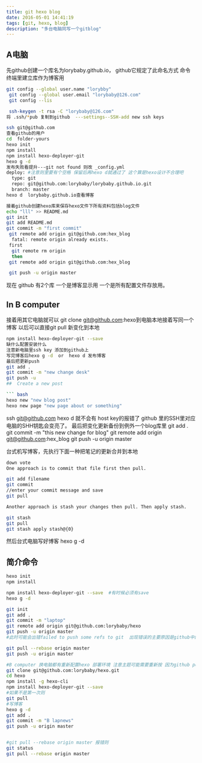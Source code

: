 ```yaml
---
title: git hexo blog
date: 2016-05-01 14:41:19
tags: [git, hexo, blog]
description: "多台电脑同写一个gitblog"
---
```

## A电脑
先github创建一个库名为lorybaby.github.io， github它规定了此命名方式
命令终端里建立库作为博客用
``` bash
git config --global user.name "lorybby"
 git config --global user.email "lorybaby@126.com"
 git config --lis

 ssh-keygen -t rsa -C "lorybaby@126.com"
将 .ssh/*pub 复制到github  ---settings--SSH-add new ssh keys

ssh git@github.com
查看github的用户
cd  folder-yours
hexo init
npm install 
npm install hexo-deployer-git
hexo g -d 
发布失败看提升---git not found 则改 _config.yml 
deploy: #注意则里要有个空格 保留后再hexo d就通过了 这个算是hexo设计不合理吧
  type: git
  repo: git@github.com:lorybaby/lorybaby.github.io.git
  branch: master
hexo d  lorybaby.github.io查看博客

接着github创建hexo库来保存hexo文件下所有资料包括blog文件
echo "lll" >> README.md
git init
git add README.md
git commit -m "first commit"
 git remote add origin git@github.com:hex_blog
  fatal: remote origin already exists. 
 first
  git remote rm origin
  then 
 git remote add origin git@github.com:hex_blog

 git push -u origin master
```
现在 github 有2个库 一个是博客显示用  一个是所有配置文件存放用。

## In  B computer
接着用其它电脑就可以 git clone git@github.com:hexo到电脑本地接着写同一个博客
以后可以直接git  pull 新变化到本地
``` bash
npm install hexo-deployer-git --save
缺什么配置安装什么
注意新电脑里ssh key 添加到github上
写完博客后hexo g -d  or  hexo d 发布博客
最后把更新push
git add .
git commit -m "new change desk"
git push -u
##  Create a new post

``` bash
hexo new "new blog post"
hexo new page "new page about or something"


```
ssh git@github.com
hexo d 就不会有 host key的报错了  github 里的SSH里对应电脑的SHH钥匙会变亮了。
最后把变化更新备份到例外一个blog库里
git add .
git commit -m "this new change for blog"
 git remote add origin git@github.com:hex_blog
git push -u origin master

台式机写博客，先执行下面一种把笔记的更新合并到本地
``` bash
down vote
One approach is to commit that file first then pull.

git add filename
git commit 
//enter your commit message and save 
git pull 

Another approach is stash your changes then pull. Then apply stash.

git stash
git pull
git stash apply stash@{0}
```
然后台式电脑写好博客 hexo g -d 
## 简介命令
``` bash
hexo init
npm install 

npm install hexo-deployer-git --save  #有时候必须有save
hexo g -d

git init
git add .
git commit -m "laptop"
git remote add origin git@github.com:lorybaby/hexo
git push -u origin master
#此时可能会出错failed to push some refs to git  出现错误的主要原因是github中的README.md文件不在本地代码目录中，可以通过如下命令进行代码合并 因为GITHUB建库的时候初始化了README.md

git pull --rebase origin master
git push -u origin master

#B computer 换电脑都有重新配置hexo 部署环境 注意主题可能需要重新按 因为github pull下来是空文件 可能命令不规范导致
git clone git@github.com:lorybaby/hexo.git
cd hexo
npm install -g hexo-cli
npm install hexo-deployer-git --save
#如果不是第一次则
git pull
#写博客
hexo g -d
git add .
git commit -m "B lapnews"
git push -u origin master


#git pull --rebase origin master 报错则
git status
git pull --rebase origin master
``` 

